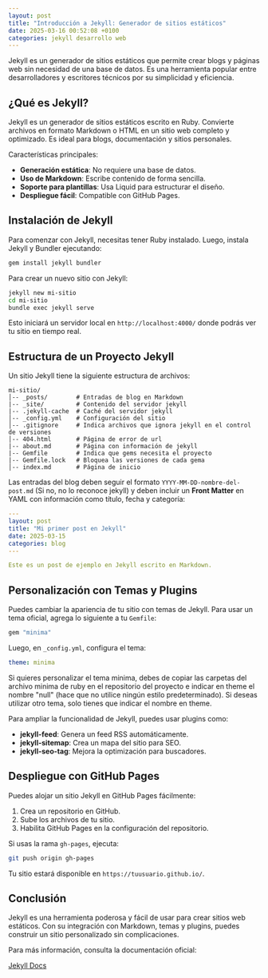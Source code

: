 ```yaml
---
layout: post
title: "Introducción a Jekyll: Generador de sitios estáticos"
date: 2025-03-16 00:52:08 +0100
categories: jekyll desarrollo web
---
```


Jekyll es un generador de sitios estáticos que permite crear blogs y páginas web sin necesidad de una base de datos. Es una herramienta popular entre desarrolladores y escritores técnicos por su simplicidad y eficiencia.

## ¿Qué es Jekyll?

Jekyll es un generador de sitios estáticos escrito en Ruby. Convierte archivos en formato Markdown o HTML en un sitio web completo y optimizado. Es ideal para blogs, documentación y sitios personales.

Características principales:
- **Generación estática**: No requiere una base de datos.
- **Uso de Markdown**: Escribe contenido de forma sencilla.
- **Soporte para plantillas**: Usa Liquid para estructurar el diseño.
- **Despliegue fácil**: Compatible con GitHub Pages.

## Instalación de Jekyll

Para comenzar con Jekyll, necesitas tener Ruby instalado. Luego, instala Jekyll y Bundler ejecutando:

```sh
gem install jekyll bundler
```

Para crear un nuevo sitio con Jekyll:

```sh
jekyll new mi-sitio
cd mi-sitio
bundle exec jekyll serve
```

Esto iniciará un servidor local en `http://localhost:4000/` donde podrás ver tu sitio en tiempo real.

## Estructura de un Proyecto Jekyll

Un sitio Jekyll tiene la siguiente estructura de archivos:

```
mi-sitio/
│-- _posts/        # Entradas de blog en Markdown
|-- _site/         # Contenido del servidor jekyll
|-- .jekyll-cache  # Caché del servidor jekyll
│-- _config.yml    # Configuración del sitio
│-- .gitignore     # Indica archivos que ignora jekyll en el control de versiones
│-- 404.html       # Página de error de url
|-- about.md       # Página con información de jekyll
|-- Gemfile        # Indica que gems necesita el proyecto
|-- Gemfile.lock   # Bloquea las versiones de cada gema
│-- index.md       # Página de inicio
```

Las entradas del blog deben seguir el formato `YYYY-MM-DD-nombre-del-post.md` (Si no, no lo reconoce jekyll) y deben incluir un **Front Matter** en YAML con información como título, fecha y categoría:

```yaml
---
layout: post
title: "Mi primer post en Jekyll"
date: 2025-03-15
categories: blog
---

Este es un post de ejemplo en Jekyll escrito en Markdown.
```

## Personalización con Temas y Plugins

Puedes cambiar la apariencia de tu sitio con temas de Jekyll. Para usar un tema oficial, agrega lo siguiente a tu `Gemfile`:

```ruby
gem "minima"
```

Luego, en `_config.yml`, configura el tema:

```yaml
theme: minima
```
Si quieres personalizar el tema minima, debes de copiar las carpetas del archivo minima de ruby en el repositorio del proyecto e indicar en theme el nombre "null" (hace que no utilice ningún estilo predeterminado). Si deseas utilizar otro tema, solo tienes que indicar el nombre en theme.

Para ampliar la funcionalidad de Jekyll, puedes usar plugins como:
- **jekyll-feed**: Genera un feed RSS automáticamente.
- **jekyll-sitemap**: Crea un mapa del sitio para SEO.
- **jekyll-seo-tag**: Mejora la optimización para buscadores.

## Despliegue con GitHub Pages

Puedes alojar un sitio Jekyll en GitHub Pages fácilmente:

1. Crea un repositorio en GitHub.
2. Sube los archivos de tu sitio.
3. Habilita GitHub Pages en la configuración del repositorio.

Si usas la rama `gh-pages`, ejecuta:

```sh
git push origin gh-pages
```

Tu sitio estará disponible en `https://tuusuario.github.io/`.

## Conclusión

Jekyll es una herramienta poderosa y fácil de usar para crear sitios web estáticos. Con su integración con Markdown, temas y plugins, puedes construir un sitio personalizado sin complicaciones.

Para más información, consulta la documentación oficial:

[Jekyll Docs](https://jekyllrb.com/docs/)


